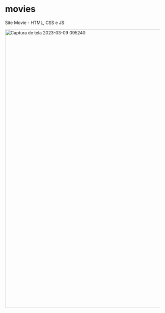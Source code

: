 # movies
Site Movie - HTML, CSS e JS


<img width="908" alt="Captura de tela 2023-03-09 095240" src="https://user-images.githubusercontent.com/56793368/224028886-3bb35822-b515-40a2-9d09-7ee3e6a54c4e.png">

